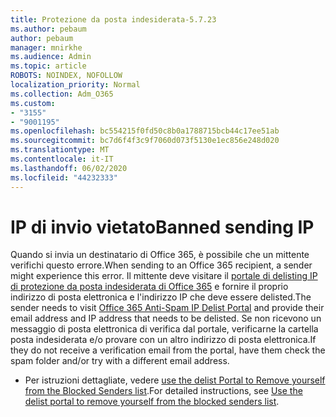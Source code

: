 ```yaml
---
title: Protezione da posta indesiderata-5.7.23
ms.author: pebaum
author: pebaum
manager: mnirkhe
ms.audience: Admin
ms.topic: article
ROBOTS: NOINDEX, NOFOLLOW
localization_priority: Normal
ms.collection: Adm_O365
ms.custom:
- "3155"
- "9001195"
ms.openlocfilehash: bc554215f0fd50c8b0a1788715bcb44c17ee51ab
ms.sourcegitcommit: bc7d6f4f3c9f7060d073f5130e1ec856e248d020
ms.translationtype: MT
ms.contentlocale: it-IT
ms.lasthandoff: 06/02/2020
ms.locfileid: "44232333"
---
```

# <a name="banned-sending-ip"></a><span data-ttu-id="3277c-102">IP di invio vietato</span><span class="sxs-lookup"><span data-stu-id="3277c-102">Banned sending IP</span></span>

<span data-ttu-id="3277c-103">Quando si invia un destinatario di Office 365, è possibile che un mittente verifichi questo errore.</span><span class="sxs-lookup"><span data-stu-id="3277c-103">When sending to an Office 365 recipient, a sender might experience this error.</span></span> <span data-ttu-id="3277c-104">Il mittente deve visitare il [portale di delisting IP di protezione da posta indesiderata di Office 365](https://sender.office.com/) e fornire il proprio indirizzo di posta elettronica e l'indirizzo IP che deve essere delisted.</span><span class="sxs-lookup"><span data-stu-id="3277c-104">The sender needs to visit [Office 365 Anti-Spam IP Delist Portal](https://sender.office.com/) and provide their email address and IP address that needs to be delisted.</span></span> <span data-ttu-id="3277c-105">Se non ricevono un messaggio di posta elettronica di verifica dal portale, verificarne la cartella posta indesiderata e/o provare con un altro indirizzo di posta elettronica.</span><span class="sxs-lookup"><span data-stu-id="3277c-105">If they do not receive a verification email from the portal, have them check the spam folder and/or try with a different email address.</span></span> 

- <span data-ttu-id="3277c-106">Per istruzioni dettagliate, vedere [use the delist Portal to Remove yourself from the Blocked Senders list](https://docs.microsoft.com/microsoft-365/security/office-365-security/use-the-delist-portal-to-remove-yourself-from-the-office-365-blocked-senders-lis?view=o365-worldwide).</span><span class="sxs-lookup"><span data-stu-id="3277c-106">For detailed instructions, see [Use the delist portal to remove yourself from the blocked senders list](https://docs.microsoft.com/microsoft-365/security/office-365-security/use-the-delist-portal-to-remove-yourself-from-the-office-365-blocked-senders-lis?view=o365-worldwide).</span></span>
